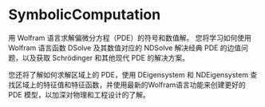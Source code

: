 # SymbolicComputation
用 Wolfram 语言求解偏微分方程（PDE）的符号和数值解。
您将学习如何使用Wolfram 语言函数 DSolve 及其数值对应的 NDSolve 解决经典 PDE 的边值问题，以及获取 Schrödinger 和其他现代 PDE 的解决方案。



您还将了解如何求解区域上的 PDE，使用 DEigensystem 和 NDEigensystem 查找区域上的特征值和特征函数，并使用最新的Wolfram语言功能来创建更好的 PDE 模型，以加深对物理和工程设计的了解。
